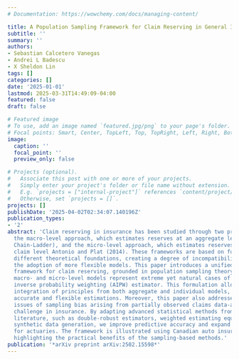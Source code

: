 ```yaml
---
# Documentation: https://wowchemy.com/docs/managing-content/

title: A Population Sampling Framework for Claim Reserving in General Insurance
subtitle: ''
summary: ''
authors:
- Sebastian Calcetero Vanegas
- Andrei L Badescu
- X Sheldon Lin
tags: []
categories: []
date: '2025-01-01'
lastmod: 2025-03-31T14:49:09-04:00
featured: false
draft: false

# Featured image
# To use, add an image named `featured.jpg/png` to your page's folder.
# Focal points: Smart, Center, TopLeft, Top, TopRight, Left, Right, BottomLeft, Bottom, BottomRight.
image:
  caption: ''
  focal_point: ''
  preview_only: false

# Projects (optional).
#   Associate this post with one or more of your projects.
#   Simply enter your project's folder or file name without extension.
#   E.g. `projects = ["internal-project"]` references `content/project/deep-learning/index.md`.
#   Otherwise, set `projects = []`.
projects: []
publishDate: '2025-04-02T02:34:07.140196Z'
publication_types:
- '2'
abstract: 'Claim reserving in insurance has been studied through two primary frameworks:
  the macro-level approach, which estimates reserves at an aggregate level (e.g.,
  Chain-Ladder), and the micro-level approach, which estimates reserves at the individual
  claim level Antonio and Plat (2014). These frameworks are based on fundamentally
  different theoretical foundations, creating a degree of incompatibility that limits
  the adoption of more flexible models. This paper introduces a unified statistical
  framework for claim reserving, grounded in population sampling theory. We show that
  macro- and micro-level models represent extreme yet natural cases of an augmented
  inverse probability weighting (AIPW) estimator. This formulation allows for a seamless
  integration of principles from both aggregate and individual models, enabling more
  accurate and flexible estimations. Moreover, this paper also addresses critical
  issues of sampling bias arising from partially observed claims data-an often overlooked
  challenge in insurance. By adapting advanced statistical methods from the sampling
  literature, such as double-robust estimators, weighted estimating equations, and
  synthetic data generation, we improve predictive accuracy and expand the tools available
  for actuaries. The framework is illustrated using Canadian auto insurance data,
  highlighting the practical benefits of the sampling-based methods.'
publication: '*arXiv preprint arXiv:2502.15598*'
---
```

